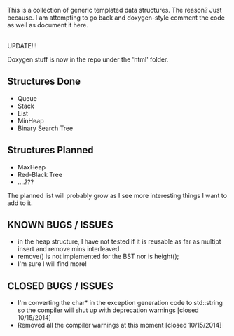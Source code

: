 This is a collection of generic templated data structures. The reason? Just because. 
I am attempting to go back and doxygen-style comment the code as well as document it here.
<br>
<br>

UPDATE!!!
<br> 

Doxygen stuff is now in the repo under the 'html' folder.

Structures Done
--------------------
* Queue
* Stack
* List
* MinHeap
* Binary Search Tree

Structures Planned
-----------------------
* MaxHeap
* Red-Black Tree
* ....???



The planned list will probably grow as I see more interesting things I want to add to it. 


KNOWN BUGS / ISSUES
-----------------------
* in the heap structure, I have not tested if it is reusable as far as multipt insert and remove mins interleaved
* remove() is not implemented for the BST nor is height();
* I'm sure I will find more!

CLOSED BUGS / ISSUES
------------------------
* I'm converting the char* in the exception generation code to std::string so the compiler will shut up with deprecation warnings [closed 10/15/2014]
* Removed all the compiler warnings at this moment [closed 10/15/2014]




